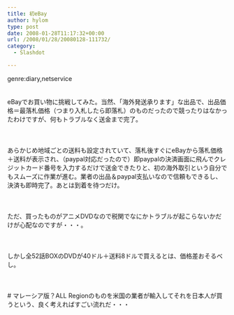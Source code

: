 ```yaml
---
title: 初eBay
author: hylom
type: post
date: 2008-01-28T11:17:32+00:00
url: /2008/01/28/20080128-111732/
category:
  - Slashdot

---
```

genre:diary&#44;netservice  
</br>   
eBayでお買い物に挑戦してみた。当然、「海外発送承ります」な出品で、出品価格＝最落札価格（つまり入札したら即落札）のものだったので競ったりはなかったわけですが、何もトラブルなく送金まで完了。</br>  
</br>   
あらかじめ地域ごとの送料も設定されていて、落札後すぐにeBayから落札価格＋送料が表示され、（paypal対応だったので）即paypalの決済画面に飛んでクレジットカード番号を入力するだけで送金できたりと、初の海外取引という自分でもスムーズに作業が進む。業者の出品＆paypal支払いなので信頼もできるし、決済も即時完了。あとは到着を待つだけ。</br>  
</br>   
ただ、買ったものがアニメDVDなので税関でなにかトラブルが起こらないかだけが心配なのですが・・・。</br>  
</br>   
しかし全52話BOXのDVDが40ドル＋送料8ドルで買えるとは、価格差おそるべし。</br>  
</br>   
\# マレーシア版？ALL Regionのものを米国の業者が輸入してそれを日本人が買うという、良く考えればすごい流れだ・・・</br>  
</br>  
</br>
